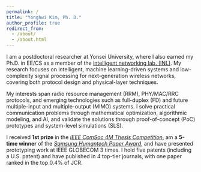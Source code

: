 ```yaml
---
permalink: /
title: "Yonghwi Kim, Ph. D."
author_profile: true
redirect_from: 
  - /about/
  - /about.html
---
```

I am a postdoctoral researcher at Yonsei University, where I also earned my Ph.D. in EE/CS as a member of the [intelligent networking lab. (INL)](https://cbchae.org). My research focuses on intelligent, machine learning-driven systems and low-complexity signal processing for next-generation wireless networks, covering both protocol design and physical-layer techniques.


My interests span radio resource management (RRM), PHY/MAC/RRC protocols, and emerging technologies such as full-duplex (FD) and future multiple-input and multiple-output (MIMO) systems. I solve practical communication problems through mathematical optimization, algorithmic modeling, and AI, and validate the solutions through proof-of-concept (PoC) prototypes and system-level simulations (SLS).

I received **1st prize** in the [*IEEE ComSoc 4M Thesis Competition*](https://www.comsoc.org/education-training/ieee-comsoc-four-minute-thesis-4mt-competition/winners), am a **5-time winner** of the [*Samsung Humantech Paper Award*](https://humantech.samsung.com/saitext/index.jsp), and have presented prototyping work at IEEE GLOBECOM 3 times. I hold five patents (including a U.S. patent) and have published in 4 top-tier journals, with one paper ranked in the top 0.4% of JCR.
